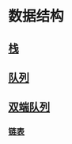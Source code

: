# 数据结构

## [栈](/article/data-sturctures/stack.md)
## [队列](/article/data-sturctures/queue.md)
## [双端队列](/article/data-sturctures/dobule-queue.md)
### [链表](/article/data-sturctures/linked-list.md)